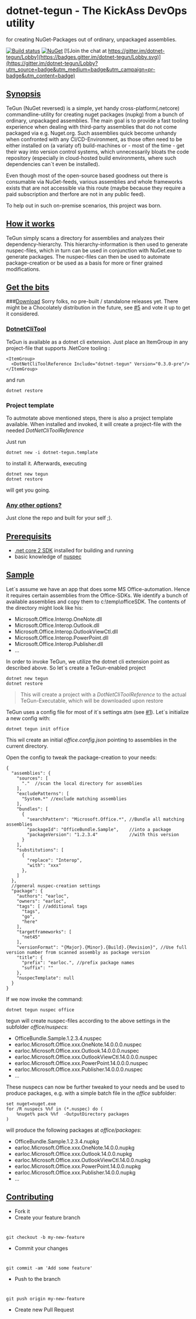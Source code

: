 # dotnet-tegun - The KickAss DevOps utility #



for creating NuGet-Packages out of ordinary, unpackaged assemblies.

[![Build status](https://ci.appveyor.com/api/projects/status/sjvm65cyqa07kung/branch/master?svg=true)](https://ci.appveyor.com/project/earloc/tegun/branch/master)
[![NuGet](https://img.shields.io/badge/nuget-v0.4.*--pre-blue.svg)](https://img.shields.io/badge/nuget-v0.4.*--pre-blue.svg)
[![Join the chat at https://gitter.im/dotnet-tegun/Lobby](https://badges.gitter.im/dotnet-tegun/Lobby.svg)](https://gitter.im/dotnet-tegun/Lobby?utm_source=badge&utm_medium=badge&utm_campaign=pr-badge&utm_content=badge)

## [Synopsis](#sinopsys)
TeGun (NuGet reversed) is a simple, yet handy cross-platform(.netcore) commandline-utility for creating nuget packages (nupkg) from a bunch of ordinary, unpackaged assemblies. 
The main goal is to provide a fast tooling experience when dealing with third-party assemblies that do not come packaged via e.g. Nuget.org.
Such assemblies quick become unhandy when confronted with any CI/CD-Environment, as those often need to be either installed on (a variaty of) build-machines or - most of the time - get their way into version control systems, which unnecessarily bloats the code repository (especially in cloud-hosted build environments, where such dependencies can´t even be installed).

Even though most of the open-source based goodness out there is consumable via NuGet-feeds, various assemblies and whole frameworks exists that are not accessible via this route (maybe because they require a paid subscription and therfore are not in any public feed).

To help out in such on-premise scenarios, this project was born.

## [How it works](#how-it-works)
TeGun simply scans a directory for assemblies and analyzes their dependency-hierarchy. This hierarchy-information is then used to generate nuspec-files, which in turn can be used in conjunction with NuGet.exe to generate packages. The nuspec-files can then be used to automate package-creation or be used as a basis for more or finer grained modifications.

## [Get the bits](#get-the-bits)

###[Download](#download)
Sorry folks, no pre-built / standalone releases yet. There might be a Chocolately distribution in the future, see [#5](https://github.com/earloc/TeGun/issues/5) and vote it up to get it considered.

### [DotnetCliTool](#dotnetclitool)
TeGun is available as a dotnet cli extension. Just place an ItemGroup in any project-file that supports .NetCore tooling :

    <ItemGroup>
      <DotNetCliToolReference Include="dotnet-tegun" Version="0.3.0-pre"/>
    </ItemGroup>

and run

    dotnet restore

### Project template
To autmotate above mentioned steps, there is also a project template available. When installed and invoked, it will create a project-file with the needed *DotNetCliToolReference*

Just run

    dotnet new -i dotnet-tegun.template
to install it. Afterwards, executing
    
    dotnet new tegun
    dotnet restore

will get you going.

### [Any other options?](#any-other-options)
Just clone the repo and built for your self ;).

## [Prerequisits](Prerequisits)
- [.net core 2 SDK](https://www.microsoft.com/net/learn/get-started/windows) installed for building and running
- basic knowledge of [nuspec](https://docs.microsoft.com/en-us/nuget/schema/nuspec)

## [Sample](#Sample)
Let´s assume we have an app that does some MS Office-automation. Hence it requires certain assemblies from the Office-SDKs. We identify a bunch of available assemblies and copy them to c:\temp\officeSDK. The contents of the directory might look like his:

- Microsoft.Office.Interop.OneNote.dll
- Microsoft.Office.Interop.Outlook.dll
- Microsoft.Office.Interop.OutlookViewCtl.dll
- Microsoft.Office.Interop.PowerPoint.dll
- Microsoft.Office.Interop.Publisher.dll
- ...


In order to invoke TeGun, we utilize the dotnet cli extension point as described above. So let´s create a TeGun-enabled project

    dotnet new tegun
    dotnet restore

> This will create a project with a *DotNetCliToolReference* to the actual TeGun-Executable, which will be downloaded upon restore


TeGun uses a config file for most of it´s settings atm (see [#1](https://github.com/earloc/TeGun/issues/1)). Let´s initialize a new config with:

    dotnet tegun init office

This wil create an initial *office.config.json* pointing to assemblies in the current directory.

Open the config to tweak the package-creation to your needs:

    {
      "assemblies": {
        "sources": [ 
          "."  //scan the local directory for assemblies
        ],
        "excludePatterns": [ 
          "System.*" //exclude matching assemblies
        ],
        "bundles": [
          {
            "searchPattern": "Microsoft.Office.*", //Bundle all matching assemblies
            "packageId": "OfficeBundle.Sample",    //into a package
            "packageVersion": "1.2.3.4"            //with this version
          }
        ],
        "substitutions": [
          {
            "replace": "Interop",
            "with": "xxx"
          },
        ]
      },
      //general nuspec-creation settings
      "package": { 
        "authors": "earloc",
        "owners": "earloc",
        "tags": [ //additional tags
          "tags",
          "go",
          "here"
        ],
        "targetframeworks": [
          "net45"
        ],
        "versionFormat": "{Major}.{Minor}.{Build}.{Revision}", //Use full version number from scanned assembly as package version
        "title": {
          "prefix": "earloc.", //prefix package names
          "suffix": ""
        },
        "nuspecTemplate": null
      }
    }


If we now invoke the command:

    dotnet tegun nuspec office

tegun will create nuspec-files according to the above settings in the subfolder *office/nuspecs*:

- OfficeBundle.Sample.1.2.3.4.nuspec
- earloc.Microsoft.Office.xxx.OneNote.14.0.0.0.nuspec
- earloc.Microsoft.Office.xxx.Outlook.14.0.0.0.nuspec
- earloc.Microsoft.Office.xxx.OutlookViewCtl.14.0.0.0.nuspec
- earloc.Microsoft.Office.xxx.PowerPoint.14.0.0.0.nuspec
- earloc.Microsoft.Office.xxx.Publisher.14.0.0.0.nuspec
- ...

These nuspecs can now be further tweaked to your needs and be used to produce packages, e.g. with a simple batch file in the *office* subfolder:

    set nuget=nuget.exe
    for /R nuspecs %%f in (*.nuspec) do (
    	%nuget% pack %%f  -OutputDirectory packages
    )

will produce the following packages at *office/packages*:

- OfficeBundle.Sample.1.2.3.4.nupkg
- earloc.Microsoft.Office.xxx.OneNote.14.0.0.nupkg
- earloc.Microsoft.Office.xxx.Outlook.14.0.0.nupkg
- earloc.Microsoft.Office.xxx.OutlookViewCtl.14.0.0.nupkg
- earloc.Microsoft.Office.xxx.PowerPoint.14.0.0.nupkg
- earloc.Microsoft.Office.xxx.Publisher.14.0.0.nupkg
- ...



## [Contributing](#contributing)

- Fork it
- Create your feature branch 
#
    git checkout -b my-new-feature

- Commit your changes 
#
    git commit -am 'Add some feature'

- Push to the branch
# 
    git push origin my-new-feature

- Create new Pull Request